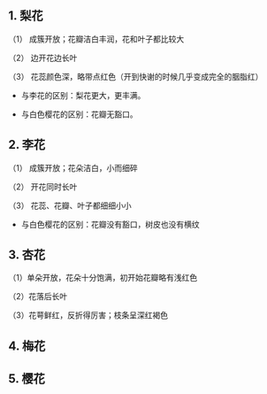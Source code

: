 ## 1. 梨花

（1） 成簇开放；花瓣洁白丰润，花和叶子都比较大

（2） 边开花边长叶

（3） 花蕊颜色深，略带点红色（开到快谢的时候几乎变成完全的胭脂红）


* 与李花的区别：梨花更大，更丰满。

* 与白色樱花的区别：花瓣无豁口。


## 2. 李花

（1） 成簇开放；花朵洁白，小而细碎

（2） 开花同时长叶

（3） 花蕊、花瓣、叶子都细细小小

* 与白色樱花的区别：花瓣没有豁口，树皮也没有横纹


## 3. 杏花

（1）单朵开放，花朵十分饱满，初开始花瓣略有浅红色

（2）花落后长叶

（3）花萼鲜红，反折得厉害；枝条呈深红褐色


## 4. 梅花

## 5. 樱花

